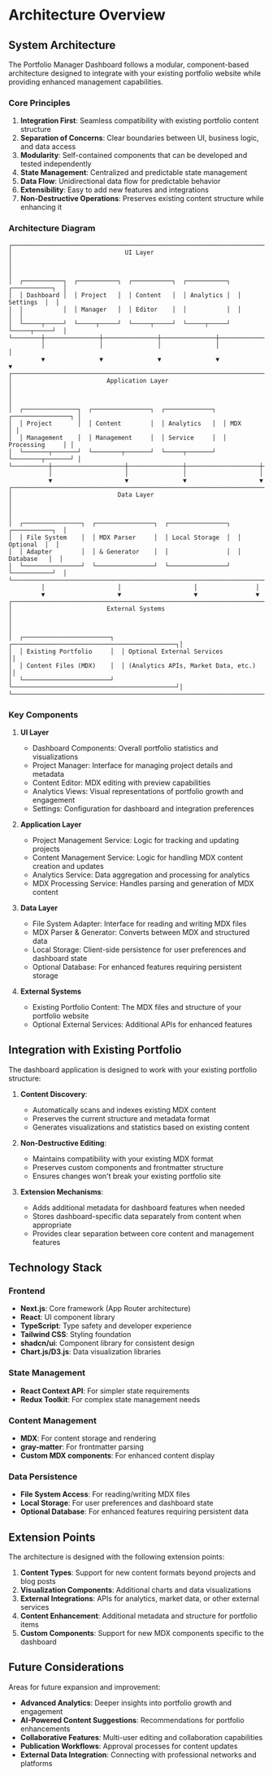 # Architecture Overview

## System Architecture

The Portfolio Manager Dashboard follows a modular, component-based architecture designed to integrate with your existing portfolio website while providing enhanced management capabilities.

### Core Principles

1. **Integration First**: Seamless compatibility with existing portfolio content structure
2. **Separation of Concerns**: Clear boundaries between UI, business logic, and data access
3. **Modularity**: Self-contained components that can be developed and tested independently
4. **State Management**: Centralized and predictable state management
5. **Data Flow**: Unidirectional data flow for predictable behavior
6. **Extensibility**: Easy to add new features and integrations
7. **Non-Destructive Operations**: Preserves existing content structure while enhancing it

### Architecture Diagram

```ascii
┌─────────────────────────────────────────────────────────────────────────────┐
│                               UI Layer                                      │
│                                                                             │
│  ┌───────────┐  ┌───────────┐  ┌───────────┐  ┌───────────┐  ┌───────────┐  │
│  │ Dashboard │  │ Project   │  │ Content   │  │ Analytics │  │ Settings  │  │
│  │           │  │ Manager   │  │ Editor    │  │           │  │           │  │
│  └─────┬─────┘  └─────┬─────┘  └─────┬─────┘  └─────┬─────┘  └─────┬─────┘  │
└────────┼───────────────┼───────────────┼───────────────┼───────────────┼─────┘
         │               │               │               │               │
         ▼               ▼               ▼               ▼               ▼
┌─────────────────────────────────────────────────────────────────────────────┐
│                          Application Layer                                  │
│                                                                             │
│  ┌───────────────┐  ┌────────────────┐  ┌─────────────┐  ┌────────────────┐ │
│  │ Project       │  │ Content        │  │ Analytics   │  │ MDX            │ │
│  │ Management    │  │ Management     │  │ Service     │  │ Processing     │ │
│  └───────┬───────┘  └────────┬───────┘  └─────┬───────┘  └────────┬───────┘ │
└──────────┼────────────────────┼───────────────┼────────────────────┼─────────┘
           │                    │               │                    │
           ▼                    ▼               ▼                    ▼
┌─────────────────────────────────────────────────────────────────────────────┐
│                             Data Layer                                      │
│                                                                             │
│  ┌────────────────┐  ┌────────────────┐  ┌────────────────┐  ┌───────────┐  │
│  │ File System    │  │ MDX Parser     │  │ Local Storage  │  │ Optional  │  │
│  │ Adapter        │  │ & Generator    │  │                │  │ Database   │  │
│  └────────────────┘  └────────────────┘  └────────────────┘  └───────────┘  │
└─────────────────────────────────────────────────────────────────────────────┘
         │                    │                    │                │
         ▼                    ▼                    ▼                ▼
┌─────────────────────────────────────────────────────────────────────────────┐
│                          External Systems                                   │
│                                                                             │
│  ┌────────────────────────┐  ┌─────────────────────────────────────────────┐│
│  │ Existing Portfolio     │  │ Optional External Services                  ││
│  │ Content Files (MDX)    │  │ (Analytics APIs, Market Data, etc.)         ││
│  └────────────────────────┘  └─────────────────────────────────────────────┘│
└─────────────────────────────────────────────────────────────────────────────┘
```

### Key Components

1. **UI Layer**

   - Dashboard Components: Overall portfolio statistics and visualizations
   - Project Manager: Interface for managing project details and metadata
   - Content Editor: MDX editing with preview capabilities
   - Analytics Views: Visual representations of portfolio growth and engagement
   - Settings: Configuration for dashboard and integration preferences

2. **Application Layer**

   - Project Management Service: Logic for tracking and updating projects
   - Content Management Service: Logic for handling MDX content creation and updates
   - Analytics Service: Data aggregation and processing for analytics
   - MDX Processing Service: Handles parsing and generation of MDX content

3. **Data Layer**

   - File System Adapter: Interface for reading and writing MDX files
   - MDX Parser & Generator: Converts between MDX and structured data
   - Local Storage: Client-side persistence for user preferences and dashboard state
   - Optional Database: For enhanced features requiring persistent storage

4. **External Systems**
   - Existing Portfolio Content: The MDX files and structure of your portfolio website
   - Optional External Services: Additional APIs for enhanced features

## Integration with Existing Portfolio

The dashboard application is designed to work with your existing portfolio structure:

1. **Content Discovery**:

   - Automatically scans and indexes existing MDX content
   - Preserves the current structure and metadata format
   - Generates visualizations and statistics based on existing content

2. **Non-Destructive Editing**:

   - Maintains compatibility with your existing MDX format
   - Preserves custom components and frontmatter structure
   - Ensures changes won't break your existing portfolio site

3. **Extension Mechanisms**:
   - Adds additional metadata for dashboard features when needed
   - Stores dashboard-specific data separately from content when appropriate
   - Provides clear separation between core content and management features

## Technology Stack

### Frontend

- **Next.js**: Core framework (App Router architecture)
- **React**: UI component library
- **TypeScript**: Type safety and developer experience
- **Tailwind CSS**: Styling foundation
- **shadcn/ui**: Component library for consistent design
- **Chart.js/D3.js**: Data visualization libraries

### State Management

- **React Context API**: For simpler state requirements
- **Redux Toolkit**: For complex state management needs

### Content Management

- **MDX**: For content storage and rendering
- **gray-matter**: For frontmatter parsing
- **Custom MDX components**: For enhanced content display

### Data Persistence

- **File System Access**: For reading/writing MDX files
- **Local Storage**: For user preferences and dashboard state
- **Optional Database**: For enhanced features requiring persistent data

## Extension Points

The architecture is designed with the following extension points:

1. **Content Types**: Support for new content formats beyond projects and blog posts
2. **Visualization Components**: Additional charts and data visualizations
3. **External Integrations**: APIs for analytics, market data, or other external services
4. **Content Enhancement**: Additional metadata and structure for portfolio items
5. **Custom Components**: Support for new MDX components specific to the dashboard

## Future Considerations

Areas for future expansion and improvement:

- **Advanced Analytics**: Deeper insights into portfolio growth and engagement
- **AI-Powered Content Suggestions**: Recommendations for portfolio enhancements
- **Collaborative Features**: Multi-user editing and collaboration capabilities
- **Publication Workflows**: Approval processes for content updates
- **External Data Integration**: Connecting with professional networks and platforms

